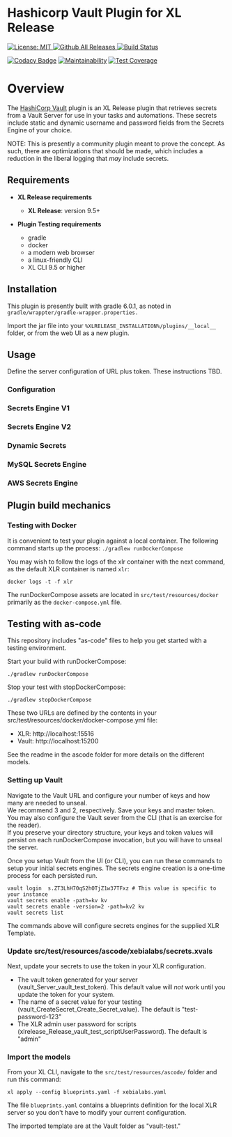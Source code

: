 # Hashicorp Vault Plugin for XL Release

[![License: MIT][xlr-hashicorp-vault-plugin-license-image] ][xlr-hashicorp-vault-plugin-license-url]
[![Github All Releases][xlr-hashicorp-vault-plugin-downloads-image] ]()
[![Build Status](https://travis-ci.org/xebialabs-community/xlr-hashicorp-vault-plugin.svg?branch=master)](https://travis-ci.org/xebialabs-community/xlr-hashicorp-vault-plugin)

[xlr-hashicorp-vault-plugin-license-image]: https://img.shields.io/badge/License-MIT-yellow.svg
[xlr-hashicorp-vault-plugin-license-url]: https://opensource.org/licenses/MIT
[xlr-hashicorp-vault-plugin-downloads-image]: https://img.shields.io/github/downloads/xebialabs-community/xlr-hashicorp-vault-plugin/total.svg
[![Codacy Badge](https://api.codacy.com/project/badge/Grade/028a468d01c24cc192e167f776f0fe05)](https://www.codacy.com/manual/marcoman/xlr-hashicorp-vault-plugin?utm_source=github.com&amp;utm_medium=referral&amp;utm_content=xebialabs-community/xlr-hashicorp-vault-plugin&amp;utm_campaign=Badge_Grade)
[![Maintainability](https://api.codeclimate.com/v1/badges/9327483cb92b9a203d6d/maintainability)](https://codeclimate.com/github/xebialabs-community/xlr-hashicorp-vault-plugin/maintainability)
[![Test Coverage](https://api.codeclimate.com/v1/badges/9327483cb92b9a203d6d/test_coverage)](https://codeclimate.com/github/xebialabs-community/xlr-hashicorp-vault-plugin/test_coverage)

# Overview

The [HashiCorp Vault](https://www.vaultproject.io/) plugin is an XL Release plugin that retrieves secrets from a Vault Server for use in your tasks and automations.  These secrets include static and dynamic username and password fields from the Secrets Engine of your choice.

NOTE: This is presently a community plugin meant to prove the concept.  As such, there are optimizations that should be made, which includes a reduction in the liberal logging that *may* include secrets.

## Requirements

* **XL Release requirements**
	* **XL Release**: version 9.5+
	
* **Plugin Testing requirements**
    * gradle
    * docker
    * a modern web browser
    * a linux-friendly CLI
    * XL CLI 9.5 or higher

## Installation

This plugin is presently built with gradle 6.0.1, as noted in `gradle/wrappter/gradle-wrapper.properties.`

Import the jar file into your `%XLRELEASE_INSTALLATION%/plugins/__local__` folder, or from the web UI as a new plugin.

## Usage

Define the server configuration of URL plus token.  These instructions TBD.

### Configuration
### Secrets Engine V1
### Secrets Engine V2
### Dynamic Secrets
### MySQL Secrets Engine
### AWS Secrets Engine



## Plugin build mechanics

### Testing with Docker
It is convenient to test your plugin against a local container.  The following command starts up the process:
`./gradlew runDockerCompose`

You may wish to follow the logs of the xlr container with the next command, as the default XLR container is named `xlr`:

`docker logs -t -f xlr`

The runDockerCompose assets are located in `src/test/resources/docker` primarily as the `docker-compose.yml` file.

## Testing with as-code

This repository includes "as-code" files to help you get started with a testing environment.

Start your build with runDockerCompose:

`./gradlew runDockerCompose`

Stop your test with stopDockerCompose:

`./gradlew stopDockerCompose`

These two URLs are defined by the contents in your src/test/resources/docker/docker-compose.yml file:

- XLR: http://localhost:15516
- Vault: http://localhost:15200

See the readme in the ascode folder for more details on the different models.

### Setting up Vault
Navigate to the Vault URL and configure your number of keys and how many are needed to unseal.  
We recommend 3 and 2, respectively.  Save your keys and master token.
You may also configure the Vault sever from the CLI (that is an exercise for the reader).  
If you preserve your directory structure, your keys and token values will persist on each runDockerCompose invocation, but you will have to unseal the server.  

Once you setup Vault from the UI (or CLI), you can run these commands to setup your initial secrets engines.  The secrets engine creation is a one-time process for each persisted run.

```
vault login  s.ZT3LhH70qS2hOTjZ1w37TFxz # This value is specific to your instance
vault secrets enable -path=kv kv
vault secrets enable -version=2 -path=kv2 kv
vault secrets list
```

The commands above will configure secrets engines for the supplied XLR Template.
 
### Update src/test/resources/ascode/xebialabs/secrets.xvals 
Next, update your secrets to use the token in your XLR configuration.

* The vault token generated for your server (vault_Server_vault_test_token).  This default value will *not* work until you update the token for your system.
* The name of a secret value for your testing (vault_CreateSecret_Create_Secret_value).  The default is "test-password-123"
* The XLR admin user password for scripts (xlrelease_Release_vault_test_scriptUserPassword).  The default is "admin"

### Import the models

From your XL CLI, navigate to the `src/test/resources/ascode/` folder and run this command:

`xl apply --config blueprints.yaml -f xebialabs.yaml`

The file `blueprints.yaml` contains a blueprints definition for the local XLR server so you don't have to modify your current configuration.

The imported template are at the Vault folder as "vault-test."
 
